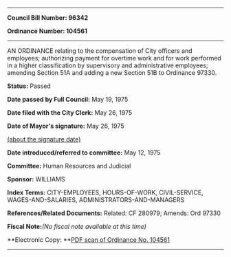 

********

**Council Bill Number: 96342**
   
**Ordinance Number: 104561**
********

 AN ORDINANCE relating to the compensation of City officers and employees; authorizing payment for overtime work and for work performed in a higher classification by supervisory and administrative employees; amending Section 51A and adding a new Section 51B to Ordinance 97330.

**Status:** Passed
   
**Date passed by Full Council:** May 19, 1975
   
**Date filed with the City Clerk:** May 26, 1975
   
**Date of Mayor's signature:** May 26, 1975
   
[(about the signature date)](/~public/approvaldate.htm)
   
   
   
**Date introduced/referred to committee:** May 12, 1975
   
**Committee:** Human Resources and Judicial
   
**Sponsor:** WILLIAMS
   
   
**Index Terms:** CITY-EMPLOYEES, HOURS-OF-WORK, CIVIL-SERVICE, WAGES-AND-SALARIES, ADMINISTRATORS-AND-MANAGERS

**References/Related Documents:** Related: CF 280979; Amends: Ord 97330

**Fiscal Note:**_(No fiscal note available at this time)_

**Electronic Copy: **[PDF scan of Ordinance No. 104561](/~archives/Ordinances/Ord_104561.pdf)

********

